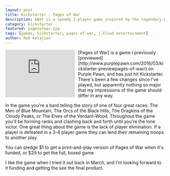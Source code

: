 ```yaml
---
layout: post
title: Kickstarter - Pages of War
description: ABXY is a speedy 2-player game inspired by the legendary battles from our favorite monster training RPGs. It's my July Kickstarter pick.
category: kickstarter
featured: pagesofwar.jpg
tags: [games, kickstarter, pages of war, j kloud entertainment]
author: Rob Kalajian
---
```

<iframe frameborder="0"  style="float:left;margin-right:10px;margin-bottom:10px; height="420" scrolling="no" src="https://www.kickstarter.com/projects/jkloudgames/pages-of-war/widget/card.html?v=2" width="220"></iframe>[Pages of War] is a game I previously [previewed](http://www.purplepawn.com/2016/03/kickstarter-previewpages-of-war/) on Purple Pawn, and has just hit Kickstarter. There's been a few changes since I've played, but apparently nothing so major that my impressions of the game should differ in any way.

In the game you're a bard telling the story of one of four great races:  The Men of Blue Mountain, The Orcs of the Black Hills, The Dragkins of the Cloudy Peaks, or The Elves of the Verdant-Wood. Throughout the game you'll be forming ranks and clashing back and forth until you're the lone victor. One great thing about the game is the lack of player elimination. If a player is defeated in a 3-4 player game they can lend their remaining troops to another play.

You can pledge $1 to get a print-and-play version of Pages of War when it's funded, or $29 to get the full, boxed game.

I like the game when I tried it out back in March, and I'm looking forward to it funding and getting the see the final product.
